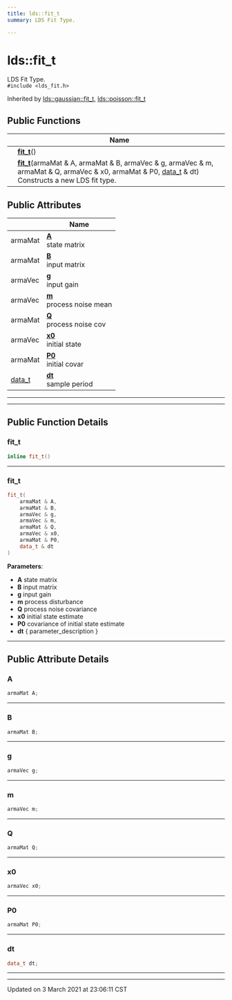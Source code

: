 ```yaml
---
title: lds::fit_t
summary: LDS Fit Type. 

---
```


# lds::fit_t



LDS Fit Type. 
<br /> `#include <lds_fit.h>`

Inherited by [lds::gaussian::fit_t](/ldsctrlest/docs/api/classes/classlds_1_1gaussian_1_1fit__t/), [lds::poisson::fit_t](/ldsctrlest/docs/api/classes/classlds_1_1poisson_1_1fit__t/)

## Public Functions

|                | Name           |
| -------------- | -------------- |
| | **[fit_t](/ldsctrlest/docs/api/classes/classlds_1_1fit__t/#function-fit_t)**() |
| | **[fit_t](/ldsctrlest/docs/api/classes/classlds_1_1fit__t/#function-fit_t)**(armaMat & A, armaMat & B, armaVec & g, armaVec & m, armaMat & Q, armaVec & x0, armaMat & P0, [data_t](/ldsctrlest/docs/api/namespaces/namespacelds/#typedef-data_t) & dt)<br>Constructs a new LDS fit type.  |

## Public Attributes

|                | Name           |
| -------------- | -------------- |
| armaMat | **[A](/ldsctrlest/docs/api/classes/classlds_1_1fit__t/#variable-a)** <br>state matrix  |
| armaMat | **[B](/ldsctrlest/docs/api/classes/classlds_1_1fit__t/#variable-b)** <br>input matrix  |
| armaVec | **[g](/ldsctrlest/docs/api/classes/classlds_1_1fit__t/#variable-g)** <br>input gain  |
| armaVec | **[m](/ldsctrlest/docs/api/classes/classlds_1_1fit__t/#variable-m)** <br>process noise mean  |
| armaMat | **[Q](/ldsctrlest/docs/api/classes/classlds_1_1fit__t/#variable-q)** <br>process noise cov  |
| armaVec | **[x0](/ldsctrlest/docs/api/classes/classlds_1_1fit__t/#variable-x0)** <br>initial state  |
| armaMat | **[P0](/ldsctrlest/docs/api/classes/classlds_1_1fit__t/#variable-p0)** <br>initial covar  |
| [data_t](/ldsctrlest/docs/api/namespaces/namespacelds/#typedef-data_t) | **[dt](/ldsctrlest/docs/api/classes/classlds_1_1fit__t/#variable-dt)** <br>sample period  |

---
---
## Public Function Details

### **fit_t**

```cpp
inline fit_t()
```



---
### **fit_t**

```cpp
fit_t(
    armaMat & A,
    armaMat & B,
    armaVec & g,
    armaVec & m,
    armaMat & Q,
    armaVec & x0,
    armaMat & P0,
    data_t & dt
)
```



**Parameters**:

  * **A** state matrix 
  * **B** input matrix 
  * **g** input gain 
  * **m** process disturbance 
  * **Q** process noise covariance 
  * **x0** initial state estimate 
  * **P0** covariance of initial state estimate 
  * **dt** { parameter_description } 


---


## Public Attribute Details

### **A**

```cpp
armaMat A;
```



---
### **B**

```cpp
armaMat B;
```



---
### **g**

```cpp
armaVec g;
```



---
### **m**

```cpp
armaVec m;
```



---
### **Q**

```cpp
armaMat Q;
```



---
### **x0**

```cpp
armaVec x0;
```



---
### **P0**

```cpp
armaMat P0;
```



---
### **dt**

```cpp
data_t dt;
```



---


-------------------------------

Updated on  3 March 2021 at 23:06:11 CST
